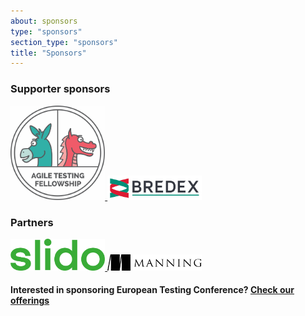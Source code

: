 ```yaml
---
about: sponsors
type: "sponsors"
section_type: "sponsors"
title: "Sponsors"
---
```


<div class="b-sponsors_platinum b-sponsors_active">
<h3>Supporter sponsors</h3>
<span class="b-sponsors__sponsor  b-sponsor">
  <a class="b-sponsor__link b-itext-sponsor" href="https://agiletestingfellow.com/">
    <img src="/images/2020/sponsors/agiletestingfellowlogo.png" width="30%" height="30%">
  </a>
  <a class="b-sponsor__link b-itext-sponsor" href="https://www.bredex.de/">
    <img src="/images/2020/sponsors/bx_logo.png" width="30%" height="30%">
  </a>
  <h3>Partners</h3>
  <a class="b-sponsor__link b-itext-sponsor" href="https://www.manning.com/">
    <img src="/images/2020/sponsors/slido_green.png" width="30%" height="30%">
  </a>
  <a class="b-sponsor__link b-itext-sponsor" href="https://www.manning.com/">
    <img src="/images/2020/sponsors/Manninglogo_outline.png" width="30%" height="30%">
  </a>
</span>

<h4>Interested in sponsoring European Testing Conference? <a href="/images/2020/sponsors/ETC20_Become_a Sponsor.pdf">Check our offerings</a></h4>
